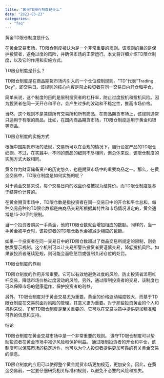 ```yaml
---
title: "黄金TD限仓制度是什么"
date: "2023-03-23"
categories: 
  - "faq"
---
```


黄金TD限仓制度是什么

在黄金交易市场，TD限仓制度被认为是一个非常重要的规则。该规则的目的是保护投资者，避免过度的风险，并确保市场的正常运行。本文将详细介绍TD限仓制度，以及它的作用和实施方式。

TD限仓制度是什么？

TD限仓制度是在商品期货市场内引入的一个仓位控制规则。"TD"代表"Trading Day"，即交易日。该规则的核心内容是禁止投资者在同一交易日内开仓和平仓。

简单来说，这个制度的目的是限制投资者的杠杆率，防止过度投机和投机风险。因为投资者在同一天开仓和平仓，会产生过多的波动和不稳定性，推高市场价格。

当然，这个规则不是兼顾所有交易所和所有商品，在商品期货市场上，该规则通常只适用于有限的商品。比如，在国内商品期货市场，TD限仓制度适用于黄金和银等商品。

TD限仓制度的实施方式

根据中国期货市场的法规，交易所可以在合规的情况下，自行设定产品的TD限仓细则。不过，在实践中，不同的商品的细则不尽相同，但总体来说，该限仓制度的实施方式大致相同。

黄金作为财富储备资产的历史悠久，也是期货市场中的重要商品之一。那么，在黄金交易中，TD限仓制度是如何实施的呢？

对于黄金交易来说，每个交易日内的收盘价格被视为结算价。而TD限仓制度是基于结算价计算的。

在黄金期货市场中，TD限仓数是指投资者在同一交易日中的开仓和平仓总和。每种交易品种的TD限仓数都是由商品交易所根据其特性和市场情况设定的，黄金通常是15-20手的限制。

当一个投资者购买一手黄金，他的TD限仓数就会增加相应的数额。同样的，当一手黄金被平仓时，该投资者的TD限仓数也会被减少相应的数额。

如果一个投资者在同一交易日中的TD限仓数超过了商品交易所规定的限制，则会触发警示机制。这个机制可以让交易所警告投资者要谨慎交易，降低投机风险。如果该投资者继续犯规，则可能会面临惩罚或强制关闭仓位的处罚。

TD限仓制度的作用

TD限仓制度的作用非常重要。它可以有效地避免过度的风险，防止投资者滥用杠杆交易，降低市场价格过度波动的风险。另外，通过限制投资者的交易，该制度也可以保障市场的健康运作，保护投资者的利益。

另外，TD限仓制度对于黄金交易尤为重要。黄金的价格波动幅度较大，而基于TD限仓制度在交易前面对风险的管理，其意义更为重要。对于那些投资黄金的个人和机构来说，了解TD限仓制度是至关重要的，它可以在交易决策中提供更加精准和可靠的信息和支持。

结论

TD限仓制度在黄金交易市场中是一个非常重要的规则。 遵守TD限仓制度可以帮助投资者在黄金市场中减少风险和保护利益。 通过限制投资者的开仓和平仓，该制度可以保障市场的稳定运作，也可以为个人投资者提供更加可靠的有关黄金交易的信息。

TD限仓制度的应用可以使得整个黄金期货市场更加规范，更加安全。因此，在黄金交易前，一定要仔细研究相关标准和规则，以避免不必要的风险和损失。
